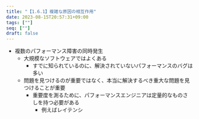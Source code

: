 ```yaml
---
title: "【1.6.1】複雑な原因の相互作用"
date: 2023-08-15T20:57:31+09:00
tags: [""]
seq: [""]
draft: false
---
```


- 複数のパフォーマンス障害の同時発生
  - 大規模なソフトウェアではよくある
    - すでに知られているのに、解決されていないパフォーマンスのバグは多い
  - 問題を見つけるのが重要ではなく、本当に解決するべき重大な問題を見つけることが重要
    - 重要度を測るために、パフォーマンスエンジニアは定量的なものさしを持つ必要がある
      - 例えばレイテンシ